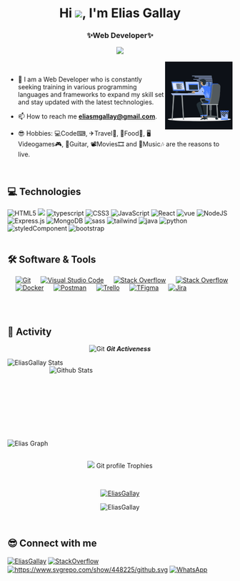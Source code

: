 
<h1 align="center">Hi <img src="https://raw.githubusercontent.com/MartinHeinz/MartinHeinz/master/wave.gif" width="30px">, I'm Elias Gallay</h1>
<h3 align="center">✨Web Developer✨</h3>
<p align="center">
<a href="https://github.com/EliasGallay"><img src="https://readme-typing-svg.herokuapp.com?color=%2336BCF7&center=true&vCenter=true&lines=Hi,+Welcome+to+my+github+page;I'm+Elias+Gallay;I'm+Web+Developer"></a>
</p>

<p><img align="right" src="https://github.com/fedemoles/fedemoles/blob/main/animation_500_kxa883sd.gif" alt="EliasGallay" width="30%"/></p>

<br>

- 🌱 I am a Web Developer who is constantly seeking training in various programming languages and frameworks to expand my skill set and stay updated with the latest technologies.
- 📫 How to reach me **eliasmgallay@gmail.com**.

- 😎 Hobbies: 💻Code⌨, ✈Travel🧳, 🍝Food🥘, 🖥Videogames🎮, 🎸Guitar, 📽Movies🎞 and 🎵Music🎶 are the reasons to live.

<br>



## 💻 Technologies 

<div>
  <img  alt="HTML5" src="https://img.shields.io/badge/html5-%23E34F26.svg?style=for-the-badge&logo=html5&logoColor=white"/>
  <img  alr="NestJS" src="https://img.shields.io/badge/NestJs-ea2845.svg?style=for-the-badge&logo=nestjs&logoColor=white" />
  <img  alt="typescript" src="https://img.shields.io/badge/typescript-3178C6.svg?style=for-the-badge&logo=typescript&logoColor=white"/>
  <img  alt="CSS3" src="https://img.shields.io/badge/css3-%231572B6.svg?style=for-the-badge&logo=css3&logoColor=white"/>
  <img  alt="JavaScript" src="https://img.shields.io/badge/javascript-%23323330.svg?style=for-the-badge&logo=javascript&logoColor=%23F7DF1E"/>
  <img  alt="React" src="https://img.shields.io/badge/react-%2320232a.svg?style=for-the-badge&logo=react&logoColor=%2361DAFB"/>
  <img  alt="vue" src="https://img.shields.io/badge/Vue.js-35495E?style=for-the-badge&logo=vue.js&logoColor=4FC08D"/> 
  <img  alt="NodeJS" src="https://img.shields.io/badge/node.js-%2343853D.svg?style=for-the-badge&logo=node-dot-js&logoColor=white"/>
  <img  alt="Express.js" src="https://img.shields.io/badge/express.js-%23404d59.svg?style=for-the-badge&logo=express&logoColor=%2361DAFB"/>
  <img  alt="MongoDB" src ="https://img.shields.io/badge/MongoDB-%234ea94b.svg?style=for-the-badge&logo=mongodb&logoColor=white"/>
  <img  alt="sass" src ="https://img.shields.io/badge/Sass-CC6699?style=for-the-badge&logo=sass&logoColor=white"/>
  <img  alt="tailwind" src="https://img.shields.io/badge/Tailwind_CSS-38B2AC?style=for-the-badge&logo=tailwind-css&logoColor=white"/>
  <img  alt="java" src ="https://img.shields.io/badge/Java-ED8B00?style=for-the-badge&logo=java&logoColor=white"/>
  <img  alt="python" src ="https://img.shields.io/badge/Python-14354C?style=for-the-badge&logo=python&logoColor=white"/>
  <img  alt="styledComponent" src ="https://img.shields.io/badge/styled--components-DB7093?style=for-the-badge&logo=styled-components&logoColor=white"/>
  <img  alt="bootstrap" src ="https://img.shields.io/badge/Bootstrap-563D7C?style=for-the-badge&logo=bootstrap&logoColor=white"/>
 <br><br>
</div>

 ## 🛠️ Software & Tools
 
<p>
  &emsp;
    <a href="#"><img alt="Git" src="https://img.shields.io/badge/Git-F05032?style=for-the-badge&logo=git&logoColor=white"></a>
  &emsp;
    <a href="#"><img alt="Visual Studio Code" src="https://img.shields.io/badge/Visual_Studio_Code-0078D4?style=for-the-badge&logo=visual%20studio%20code&logoColor=white"></a>
  &emsp;
    <a href="#"><img alt="Stack Overflow" src="https://img.shields.io/badge/Stack_Overflow-FE7A16?style=for-the-badge&logo=stack-overflow&logoColor=white"></a>
&emsp;
    <a href="#"><img alt="Stack Overflow" src="https://img.shields.io/badge/MacOS--9cf?style=for-the-badge&logo=apple&logoColor=white"></a>
    &emsp;
    <a href="#"><img alt="Docker" src="https://img.shields.io/badge/Docker-2CA5E0?style=for-the-badge&logo=docker&logoColor=white"></a>
     &emsp;
    <a href="#"><img alt="Postman" src="https://img.shields.io/badge/Postman-FF6C37?style=for-the-badge&logo=Postman&logoColor=white"></a>
    &emsp;
    <a href="#"><img alt="Trello" src="https://img.shields.io/badge/Trello-0052CC?style=for-the-badge&logo=trello&logoColor=white"></a>
    &emsp;
     <a href="#"><img alt="TFigma" src="https://img.shields.io/badge/Figma-F24E1E?style=for-the-badge&logo=figma&logoColor=white"></a>
    &emsp; 
   <a href="#"><img alt="Jira" src="https://img.shields.io/badge/Jira-0052CC?style=for-the-badge&logo=Jira&logoColor=white"></a>
    &emsp;
    
</p>


<br><br>

## 🚥 Activity

<p align="center">
 <img src="https://media.giphy.com/media/W5eoZHPpUx9sapR0eu/giphy.gif" width="30" alt="Git"/>&nbsp;<i><b>Git Activeness</b></i>
</p>
 
<p>
 <img align="left" src="https://github-readme-stats.vercel.app/api/top-langs?username=EliasGallay&langs_count=8&show_icons=true&locale=en&layout=compact&theme=chartreuse-dark" alt="EliasGallay Stats" />
</p>
<p>&nbsp;<img align="right" src="https://github-readme-stats.vercel.app/api?username=EliasGallay&show_icons=true&locale=en&theme=chartreuse-dark" alt="Github Stats" width="410"/>
</p>

<br><br><br><br><br><br><br><br>

![Elias Graph](https://github-readme-activity-graph.vercel.app/graph?username=EliasGallay&custom_title=Elias's%20GitHub%20Activity%20Graph&bg_color=0D1117&color=7F3FBF&line=7F3FBF&point=7F3FBF&area_color=FFFFFF&title_color=FFFFFF&area=true)
<br><br>
<p align="center">
 <img src="https://media.giphy.com/media/QaMcXSekUWx7aogAUr/giphy.gif" width="30" />&nbsp;Git profile Trophies
</p>
<br>


<p align="center">
 <a href="https://github.com/ryo-ma/github-profile-trophy">
  <img src="https://github-profile-trophy.vercel.app/?username=EliasGallay&layout=compact&theme=algolia" alt="EliasGallay" />
 </a>
</p>



<p align="center">
  <img  src="https://raw.githubusercontent.com/EliasGallay/EliasGallay/main/resources/img/github-contribution-grid-snake.svg"
    alt="EliasGallay" />
</p>


<br>

## 😎 Connect with me
<p align="left">
  
<a href="https://www.linkedin.com/in/elias-gallay-077a6925a/" target="blank"><img align="center" src="https://www.svgrepo.com/show/448234/linkedin.svg" alt="EliasGallay" height="30" width="40" /></a>
<a href="https://stackoverflow.com/users/28051074/elias-gallay" target="blank"><img align="center" src="https://www.svgrepo.com/show/475686/stackoverflow-color.svg" alt="StackOverflow" height="30" width="40" /></a>
<a href="https://github.com/EliasGallay" target="blank"> <img align="center" alt="https://www.svgrepo.com/show/448225/github.svg" src="https://www.svgrepo.com/show/448225/github.svg" height="30" width="40" /></a>
<a href="https://wa.me/3417204225" target="blank"> <img align="center" alt="WhatsApp" src="https://www.svgrepo.com/show/354560/whatsapp.svg" height="30" width="40" /></a>
</p>
<br>

<br>






